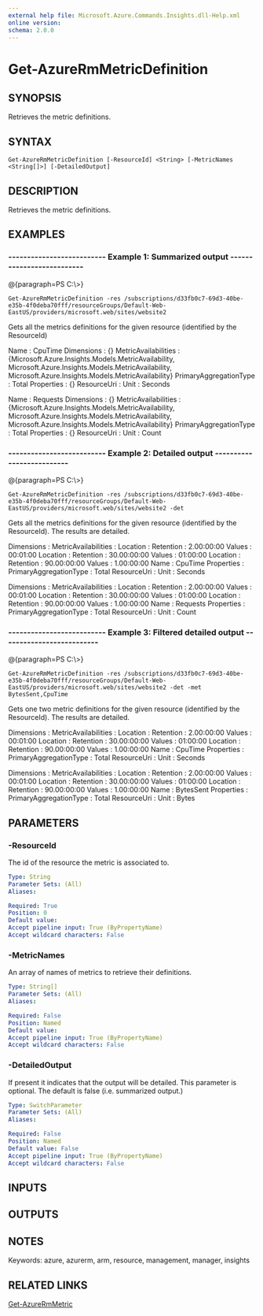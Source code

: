 ```yaml
---
external help file: Microsoft.Azure.Commands.Insights.dll-Help.xml
online version: 
schema: 2.0.0
---
```


# Get-AzureRmMetricDefinition
## SYNOPSIS
Retrieves the metric definitions.

## SYNTAX

```
Get-AzureRmMetricDefinition [-ResourceId] <String> [-MetricNames <String[]>] [-DetailedOutput]
```

## DESCRIPTION
Retrieves the metric definitions.

## EXAMPLES

### --------------------------  Example 1: Summarized output  --------------------------
@{paragraph=PS C:\\\>}

```
Get-AzureRmMetricDefinition -res /subscriptions/d33fb0c7-69d3-40be-e35b-4f0deba70fff/resourceGroups/Default-Web-EastUS/providers/microsoft.web/sites/website2
```

Gets all the metrics definitions for the given resource (identified by the ResourceId)

Name                   : CpuTime
Dimensions             : {}
MetricAvailabilities   : {Microsoft.Azure.Insights.Models.MetricAvailability,
                         Microsoft.Azure.Insights.Models.MetricAvailability,
                         Microsoft.Azure.Insights.Models.MetricAvailability}
PrimaryAggregationType : Total
Properties             : {}
ResourceUri            :
Unit                   : Seconds

Name                   : Requests
Dimensions             : {}
MetricAvailabilities   : {Microsoft.Azure.Insights.Models.MetricAvailability,
                         Microsoft.Azure.Insights.Models.MetricAvailability,
                         Microsoft.Azure.Insights.Models.MetricAvailability}
PrimaryAggregationType : Total
Properties             : {}
ResourceUri            :
Unit                   : Count

### --------------------------  Example 2: Detailed output  --------------------------
@{paragraph=PS C:\\\>}

```
Get-AzureRmMetricDefinition -res /subscriptions/d33fb0c7-69d3-40be-e35b-4f0deba70fff/resourceGroups/Default-Web-EastUS/providers/microsoft.web/sites/website2 -det
```

Gets all the metrics definitions for the given resource (identified by the ResourceId).
The results are detailed.

Dimensions             :
MetricAvailabilities   :
                             Location  :
                             Retention : 2.00:00:00
                             Values    : 00:01:00
                             Location  :
                             Retention : 30.00:00:00
                             Values    : 01:00:00
                             Location  :
                             Retention : 90.00:00:00
                             Values    : 1.00:00:00
Name                   : CpuTime
Properties             :
PrimaryAggregationType : Total
ResourceUri            :
Unit                   : Seconds

Dimensions             :
MetricAvailabilities   :
                             Location  :
                             Retention : 2.00:00:00
                             Values    : 00:01:00
                             Location  :
                             Retention : 30.00:00:00
                             Values    : 01:00:00
                             Location  :
                             Retention : 90.00:00:00
                             Values    : 1.00:00:00
Name                   : Requests
Properties             :
PrimaryAggregationType : Total
ResourceUri            :
Unit                   : Count

### --------------------------  Example 3: Filtered detailed output  --------------------------
@{paragraph=PS C:\\\>}

```
Get-AzureRmMetricDefinition -res /subscriptions/d33fb0c7-69d3-40be-e35b-4f0deba70fff/resourceGroups/Default-Web-EastUS/providers/microsoft.web/sites/website2 -det -met BytesSent,CpuTime
```

Gets one two metric definitions for the given resource (identified by the ResourceId).
The results are detailed.

Dimensions             :
MetricAvailabilities   :
                             Location  :
                             Retention : 2.00:00:00
                             Values    : 00:01:00
                             Location  :
                             Retention : 30.00:00:00
                             Values    : 01:00:00
                             Location  :
                             Retention : 90.00:00:00
                             Values    : 1.00:00:00
Name                   : CpuTime
Properties             :
PrimaryAggregationType : Total
ResourceUri            :
Unit                   : Seconds

Dimensions             :
MetricAvailabilities   :
                             Location  :
                             Retention : 2.00:00:00
                             Values    : 00:01:00
                             Location  :
                             Retention : 30.00:00:00
                             Values    : 01:00:00
                             Location  :
                             Retention : 90.00:00:00
                             Values    : 1.00:00:00
Name                   : BytesSent
Properties             :
PrimaryAggregationType : Total
ResourceUri            :
Unit                   : Bytes

## PARAMETERS

### -ResourceId
The id of the resource the metric is associated to.

```yaml
Type: String
Parameter Sets: (All)
Aliases: 

Required: True
Position: 0
Default value: 
Accept pipeline input: True (ByPropertyName)
Accept wildcard characters: False
```

### -MetricNames
An array of names of metrics to retrieve their definitions.

```yaml
Type: String[]
Parameter Sets: (All)
Aliases: 

Required: False
Position: Named
Default value: 
Accept pipeline input: True (ByPropertyName)
Accept wildcard characters: False
```

### -DetailedOutput
If present it indicates that the output will be detailed.
This parameter is optional.
The default is false (i.e.
summarized output.)

```yaml
Type: SwitchParameter
Parameter Sets: (All)
Aliases: 

Required: False
Position: Named
Default value: False
Accept pipeline input: True (ByPropertyName)
Accept wildcard characters: False
```

## INPUTS

## OUTPUTS

## NOTES
Keywords: azure, azurerm, arm, resource, management, manager, insights

## RELATED LINKS

[Get-AzureRmMetric]()

